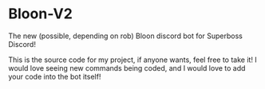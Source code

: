 # Bloon-V2
The new (possible, depending on rob) Bloon discord bot for Superboss Discord!

This is the source code for my project, if anyone wants, feel free to take it! I would love seeing new commands being coded, and I would love to add your code into the bot itself!
